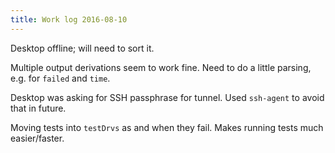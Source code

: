 ```yaml
---
title: Work log 2016-08-10
---
```


Desktop offline; will need to sort it.

Multiple output derivations seem to work fine. Need to do a little parsing, e.g. for `failed` and `time`.

Desktop was asking for SSH passphrase for tunnel. Used `ssh-agent` to avoid that in future.

Moving tests into `testDrvs` as and when they fail. Makes running tests much easier/faster.

